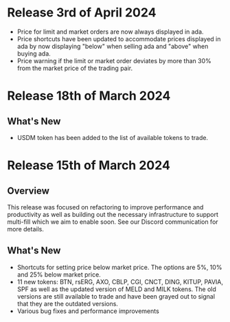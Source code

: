 # Release 3rd of April 2024

- Price for limit and market orders are now always displayed in ada.
- Price shortcuts have been updated to accommodate prices displayed in ada by now displaying "below" when selling ada and "above" when buying ada.
- Price warning if the limit or market order deviates by more than 30% from the market price of the trading pair.

# Release 18th of March 2024

## What's New

- USDM token has been added to the list of available tokens to trade.

# Release 15th of March 2024

## Overview

This release was focused on refactoring to improve performance and productivity as well as building out the necessary infrastructure to support multi-fill which we aim to enable soon. See our Discord communication for more details.

## What's New

- Shortcuts for setting price below market price. The options are 5%, 10% and 25% below market price.
- 11 new tokens: BTN, rsERG, AXO, CBLP, CGI, CNCT, DING, KITUP, PAVIA, SPF as well as the updated version of MELD and MILK tokens. The old versions are still available to trade and have been grayed out to signal that they are the outdated versions.
- Various bug fixes and performance improvements
